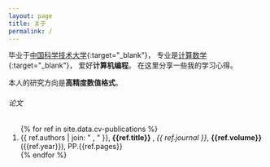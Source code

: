 ```yaml
---
layout: page
title: 关于
permalink: /
---
```


毕业于[中国科学技术大学](http://www.ustc.edu.cn){:target="_blank"}，
专业是[计算数学](http://math.ustc.edu.cn){:target="_blank"}，
爱好**计算机编程**。
在这里分享一些我的学习心得。

本人的研究方向是**高精度数值格式**。

<div class="publications">
<h6> 论文 </h6>
<ol>
{% for ref in site.data.cv-publications %}
  <li> <span class="author">{{ ref.authors | join: " , " }}</span>, <b class="title"> {{ref.title}} </b>, <i class="journal"> {{ ref.journal }}</i>, <b>{{ref.volume}}</b>({{ref.year}}), PP.{{ref.pages}} </li>
{% endfor %}
</ol>
</div>
